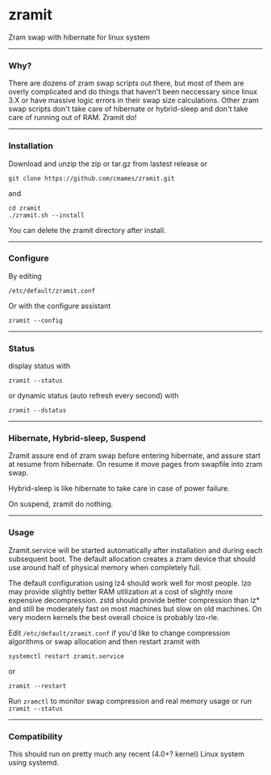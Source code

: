 # zramit
Zram swap with hibernate for linux system

---
### Why?

There are dozens of zram swap scripts out there, but most of them are overly
complicated and do things that haven't been neccessary since linux 3.X or have
massive logic errors in their swap size calculations.
Other zram swap scripts don't take care of hibernate or hybrid-sleep and don't
take care of running out of RAM. Zramit do!

---
### Installation

Download and unzip the zip or tar.gz from lastest release
or
```
git clone https://github.com/cmames/zramit.git
```
and
```
cd zramit
./zramit.sh --install
```
You can delete the zramit directory after install.

---
### Configure

By editing
```
/etc/default/zramit.conf
```

Or with the configure assistant
```
zramit --config
```
---
### Status

display status with
```
zramit --status
```

or dynamic status (auto refresh every second) with
```
zramit --dstatus
```

---
### Hibernate, Hybrid-sleep, Suspend

Zramit assure end of zram swap before entering hibernate, and assure start at
resume from hibernate. On resume it move pages from swapfile into zram swap.

Hybrid-sleep is like hibernate to take care in case of power failure.

On suspend, zramit do nothing.

---
### Usage

Zramit.service will be started automatically after installation and during
each subsequent boot. The default allocation creates a zram device that should
use around half of physical memory when completely full.

The default configuration using lz4 should work well for most people. lzo may
provide slightly better RAM utilization at a cost of slightly more expensive
decompression. zstd should provide better compression than lz* and still be
moderately fast on most machines but slow on old machines. On very modern
kernels the best overall choice is probably lzo-rle.

Edit `/etc/default/zramit.conf` if you'd like to change compression algorithms
or swap allocation and then restart zramit with

`systemctl restart zramit.service`

or

`zramit --restart`

Run `zramctl` to monitor swap compression and real memory usage or run
`zramit --status`

---
### Compatibility

This should run on pretty much any recent (4.0+? kernel) Linux system using
systemd.
